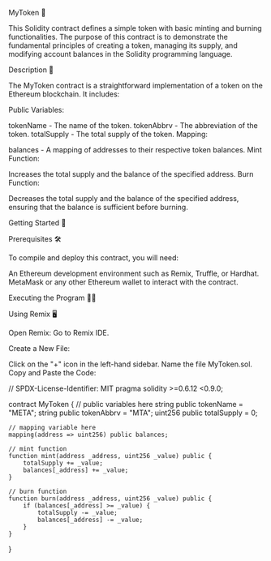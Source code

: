 MyToken 🌟

This Solidity contract defines a simple token with basic minting and burning functionalities. The purpose of this contract is to demonstrate the fundamental principles of creating a token, managing its supply, and modifying account balances in the Solidity programming language.

Description 📜

The MyToken contract is a straightforward implementation of a token on the Ethereum blockchain. It includes:

Public Variables:

tokenName - The name of the token.
tokenAbbrv - The abbreviation of the token.
totalSupply - The total supply of the token.
Mapping:

balances - A mapping of addresses to their respective token balances.
Mint Function:

Increases the total supply and the balance of the specified address.
Burn Function:

Decreases the total supply and the balance of the specified address, ensuring that the balance is sufficient before burning.

Getting Started 🚀

Prerequisites 🛠️

To compile and deploy this contract, you will need:

An Ethereum development environment such as Remix, Truffle, or Hardhat.
MetaMask or any other Ethereum wallet to interact with the contract.

Executing the Program 🏃‍♂️

Using Remix 🖥️

Open Remix: Go to Remix IDE.

Create a New File:

Click on the "+" icon in the left-hand sidebar.
Name the file MyToken.sol.
Copy and Paste the Code:

// SPDX-License-Identifier: MIT
pragma solidity >=0.6.12 <0.9.0;

contract MyToken {
    // public variables here
    string public tokenName = "META";
    string public tokenAbbrv = "MTA";
    uint256 public totalSupply = 0;

    // mapping variable here
    mapping(address => uint256) public balances;

    // mint function
    function mint(address _address, uint256 _value) public {
        totalSupply += _value;
        balances[_address] += _value;
    }

    // burn function
    function burn(address _address, uint256 _value) public {
        if (balances[_address] >= _value) {
            totalSupply -= _value;
            balances[_address] -= _value;
        }
    }
}


